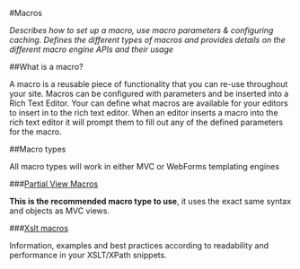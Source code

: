 #Macros

_Describes how to set up a macro, use macro parameters & configuring caching. Defines the different types of macros and provides details on the different macro engine APIs and their usage_

##What is a macro?

A macro is a reusable piece of functionality that you can re-use throughout your site. Macros can be configured with parameters and be inserted into a Rich Text Editor. Your can define what macros are available for your editors to insert in to the rich text editor. When an editor inserts a macro into the rich text editor it will prompt them to fill out any of the defined parameters for the macro.

##Macro types

All macro types will work in either MVC or WebForms templating engines

###[Partial View Macros](Partial-View-Macros/index.md)

**This is the recommended macro type to use**, it uses the exact same syntax and objects as MVC views.

###[Xslt macros](Xslt/index.md)

Information, examples and best practices according to readability and performance in your XSLT/XPath snippets.